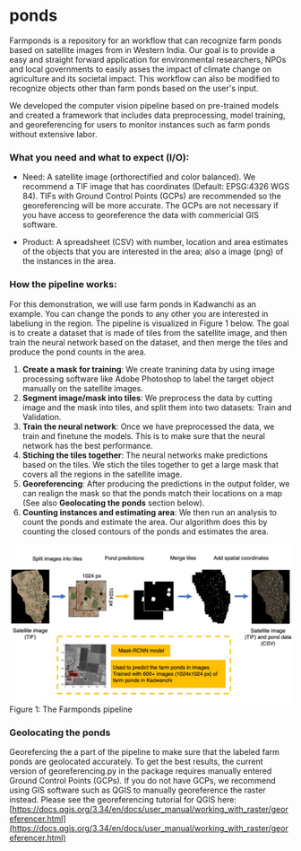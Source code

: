 # ponds

Farmponds is a repository for an workflow that can recognize farm ponds based on satellite images from in Western India. Our goal is to provide a easy and straight forward application for environmental researchers, NPOs and local governments to easily asses the impact of climate change on agriculture and its societal impact. This workflow can also be modified to recognize objects other than farm ponds based on the user's input.

We developed the computer vision pipeline based on pre-trained models and created a framework that includes data preprocessing, model training, and georeferencing for users to monitor instances such as farm ponds without extensive labor.


### What you need and what to expect (I/O): 
- Need: A satellite image (orthorectified and color balanced). We recommend a TIF image that has coordinates (Default: EPSG:4326 WGS 84). TIFs with Ground Control Points (GCPs) are recommended so the georeferencing will be more accurate. The GCPs are not necessary if you have access to georeference the data with commericial GIS software.

- Product: A spreadsheet (CSV) with number, location and area estimates of the objects that you are interested in the area; also a image (png) of the instances in the area. 


### How the pipeline works:
For this demonstration, we will use farm ponds in Kadwanchi as an example. You can change the ponds to any other you are interested in labeliung in the region. The pipeline is visualized in Figure 1 below. The goal is to create a dataset that is made of tiles from the satellite image, and then train the neural network based on the dataset, and then merge the tiles and produce the pond counts in the area.

1. **Create a mask for training**: We create tranining data by using image processing software like Adobe Photoshop to label the target object manually on the satellite images.
2. **Segment image/mask into tiles**: We preprocess the data by cutting image and the mask into tiles, and split them into two datasets: Train and Validation. 
3. **Train the neural network**: Once we have preprocessed the data, we train and finetune the models. This is to make sure that the neural network has the best performance. 
4. **Stiching the tiles together**: The neural networks make predictions based on the tiles. We stich the tiles together to get a large mask that covers all the regions in the satellite image. 
5. **Georeferencing**: After producing the predictions in the output folder, we can realign the mask so that the ponds match their locations on a map (See also **Geolocating the ponds** section below). 
5. **Counting instances and estimating area**: We then run an analysis to count the ponds and estimate the area. Our algorithm does this by counting the closed contours of the ponds and estimates the area.

![Ponds workflow](./figures/ponds_workflow_figure.jpg)
Figure 1: The Farmponds pipeline 


### Geolocating the ponds 
Georefercing the a part of the pipeline to make sure that the labeled farm ponds are geolocated accurately. To get the best results, the current version of georeferencing.py in the package requires manually entered Ground Control Points (GCPs). If you do not have GCPs, we recommend using GIS software such as QGIS to manually georeference the raster instead. 
Please see the georeferencing tutorial for QGIS here: [https://docs.qgis.org/3.34/en/docs/user_manual/working_with_raster/georeferencer.html](https://docs.qgis.org/3.34/en/docs/user_manual/working_with_raster/georeferencer.html)

